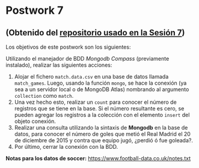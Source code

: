 # Postwork 7
## (Obtenido del [repositorio usado en la Sesión 7](https://github.com/beduExpert/Programacion-R-Santander-2021/tree/main/Sesion-07/Postwork))

Los objetivos de este postwork son los siguientes:


Utilizando el manejador de BDD _Mongodb Compass_ (previamente instalado), realizar las siguientes acciones: 

1. Alojar el fichero  `match.data.csv` en una base de datos llamada `match_games`. Luego, usando la función `mongo`, se hace la conexión (ya sea a un servidor local o de MongoDB Atlas) nombrando al argumento `collection` como `match`.
2. Una vez hecho esto, realizar un `count` para conocer el número de registros que se tiene en la base. Si el número resultante es cero, se pueden agregar los registros a la colección con el elemento `insert` del objeto conexión.
3. Realizar una consulta utilizando la sintaxis de **Mongodb** en la base de datos, para conocer el número de goles que metió el Real Madrid el 20 de diciembre de 2015 y contra que equipo jugó, ¿perdió ó fue goleada?.
4. Por último, cerrar la conexión con la BDD.
 
__Notas para los datos de soccer:__ https://www.football-data.co.uk/notes.txt
